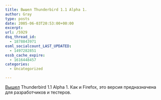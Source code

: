 ```yaml
---
title: Вышел Thunderbird 1.1 Alpha 1.
author: Gray
type: posts
date: 2005-06-03T20:53:00+00:00
excerpt:
url: /5929
dsq_thread_id:
  - 1878843971
esml_socialcount_LAST_UPDATED:
  - 1497282851
essb_cache_expire:
  - 1616448457
categories:
  - Uncategorized

---
```








<a href="http://www.mozillazine.org/talkback.html?article=6724" target="_blank">Вышел</a> Thunderbird 1.1 Alpha 1. Как и Firefox, это версия предназначена для разработчиков и тестеров.